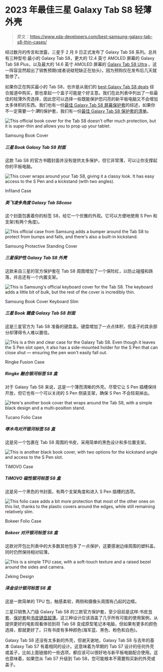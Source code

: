 # 2023 年最佳三星 Galaxy Tab S8 轻薄外壳

> 原文：<https://www.xda-developers.com/best-samsung-galaxy-tab-s8-thin-cases/>

经过数月的传言和泄露，三星于 2 月 9 日正式发布了 Galaxy Tab S8 系列。总共有三种型号:最小的 Galaxy Tab S8，更大的 12.4 英寸 AMOLED 屏幕的 Galaxy Tab S8 Plus，以及最大的 14.6 英寸 AMOLED 屏幕的 [Galaxy Tab S8 Ultra](https://www.xda-developers.com/samsung-galaxy-tab-s8-ultra-review/) 。这一阵容显然超出了销售预期(或者说硅短缺正在抬头)，因为预购仅在发布后几天就暂停了。

如果你正在购买最小的 Tab S8，也许是从我们的 [best Galaxy Tab S8 deals](https://www.xda-developers.com/best-samsung-galaxy-tab-s8-deals/) 综合报道中购买，那也拿起一个盒子可能是个好主意。我们在此列表中列出了一些最佳的轻薄外壳选择，因此您可以选择一些既能保护您闪亮的新平板电脑又不会增加太多体积的东西。我们也有一份[最佳 Galaxy Tab S8 屏幕保护套](https://www.xda-developers.com/best-samsung-galaxy-tab-s8-screen-protectors/)的综述，如果你不一定需要一个*薄*的保护套，我们有一份[最佳 Galaxy Tab S8 保护套的清单](https://www.xda-developers.com/best-samsung-galaxy-tab-s8-cases/)。

 <picture>![This official book cover for the Tab S8 doesn't offer much protection, but it is super-thin and allows you to prop up your tablet.](img/04b7e4fbba86fee383c3b02fec5295e4.png)</picture> 

Samsung Book Cover

##### 三星 Book Galaxy Tab S8 封面

这款 Tab S8 的官方书籍封面并没有提供太多保护，但它非常薄，可以让你支撑起你的平板电脑。

 <picture>![This cover wraps around your Tab S8, giving it a classy look. It has easy access to the S Pen and a kickstand (with two angles).](img/72b39a018df0132091150070ee840a27.png)</picture> 

Infiland Case

##### 英飞凌多角度 Galaxy Tab S8case

这个封面包裹着你的标签 S8，给它一个优雅的外观。它可以方便地使用 S Pen 和支架(有两个角度)。

 <picture>![This official case from Samsung adds a bumper around the Tab S8 to protect from bumps and falls, and there's also a built-in kickstand.](img/e2ad3e1720287ee8812bcddf2bcc6f0b.png)</picture> 

Samsung Protective Standing Cover

##### 三星保护性 Galaxy Tab S8 外壳

这款来自三星的官方保护套在 Tab S8 周围增加了一个保险杠，以防止碰撞和跌落，并且还有一个内置支架。

 <picture>![This is Samsung's official keyboard cover for the Tab S8\. The keyboard adds a little bit of bulk, but the rest of the cover is incredibly thin.](img/37c90c7052ef08535ec6303a0e255cbc.png)</picture> 

Samsung Book Cover Keyboard Slim

##### 三星 Book 键盘 Galaxy Tab S8 封面

这是三星官方为 Tab S8 准备的键盘盖。键盘增加了一点点体积，但盖子的其余部分却薄得令人难以置信。

 <picture>![This is a thin and clear case for the Galaxy Tab S8\. Even though it leaves the S Pen slot open, it also has a side-mounted holder for the S Pen that can close shut — ensuring the pen won't easily fall out.](img/b0741229ad5f71c159af2a0f4e2c0ba1.png)</picture> 

Ringke Fusion Case

##### Ringke 融合银河标签 S8 盒

对于 Galaxy Tab S8 来说，这是一个薄而清晰的外壳。尽管它让 S Pen 插槽保持开放，但它也有一个可以关闭的 S Pen 侧装支架，确保 S Pen 不会轻易掉出。

 <picture>![Here's another book cover that wraps around the Tab S8, with a simple black design and a multi-position stand.](img/2d3363d8975d3e71f5295d5cdbebb780.png)</picture> 

Tucano Folio Case

##### 啄木鸟对开银河标签 S8 盒

这是另一个包裹在 Tab S8 周围的书皮，采用简单的黑色设计和多位置支架。

 <picture>![This is another black book cover, with two options for the kickstand angle and access to the S Pen slot.](img/7d2c46ad9c1856d0c62ce45a42d3a7a5.png)</picture> 

TiMOVO Case

##### TiMOVO 磁性银河标签 S8 盒

这是另一个黑色的书封面，有两个支架角度和进入 S Pen 插槽的选项。

 <picture>![This folio case adds a bit more protection that most of the other ones on this list, thanks to the plastic covers around the edges, while still remaining relatively slim.](img/f7856620406535761f450618b15f92d4.png)</picture> 

Bokeer Folio Case

##### Bokeer 对开银河标签 S8 盒

这款对开包比列表中的大多数其他包多了一点保护，这要感谢边缘周围的塑料盖，同时仍然保持相对较薄。

 <picture>![This is a simple TPU case, with a soft-touch texture and a raised bezel around the sides and camera.](img/cb1111c4cea8c26a3dd1f9ab3539a533.png)</picture> 

Zeking Design

##### 泽金设计银河标签 S8 盒

这是一款简单的 TPU 包，触感柔软，两侧和摄像头周围有凸起的边框。

三星只销售入门级 Galaxy Tab S8 的三款官方保护套，至少目前是这样:书皮[书套](https://shop-links.co/1766265905011394766?u1=88e18cbf-4258-4662-b0f2-cc18743e2b89)、[保护套](https://shop-links.co/1766265906484739488?u1=eb45e618-a1eb-4b9c-81e6-e8a1fc980c2d)和[书皮键盘超薄](https://shop-links.co/1766265907021687176?u1=9a573aba-c5ca-450e-991f-232c18ad9675)。这三种设计应该涵盖了几乎所有可能的使用案例，从提供更好的电影观看体验到将 Tab S8 变成原型笔记本电脑，但如果有更多的颜色选择，那就更好了。只有书皮有多种颜色(海军蓝、黑色、粉色和白色)。

Galaxy Tab S8 还没有太多新的外壳，但谢天谢地，Galaxy Tab S8 与去年的基本 Galaxy Tab S7 有着相同的设计。这意味着为早期的 Tab S7 设计的任何外壳或盖子，比如上面链接的一些选项，都应该可以很好地与新平板电脑配合使用。这也意味着，如果您从 Tab S7 升级到 Tab S8，您可能根本不需要购买新的外壳或盖子。